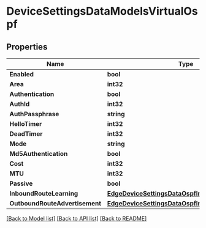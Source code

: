 # DeviceSettingsDataModelsVirtualOspf

## Properties

Name | Type | Description | Notes
------------ | ------------- | ------------- | -------------
**Enabled** | **bool** |  | [optional] 
**Area** | **int32** |  | [optional] 
**Authentication** | **bool** |  | [optional] 
**AuthId** | **int32** |  | [optional] 
**AuthPassphrase** | **string** |  | [optional] 
**HelloTimer** | **int32** |  | [optional] 
**DeadTimer** | **int32** |  | [optional] 
**Mode** | **string** |  | [optional] 
**Md5Authentication** | **bool** |  | [optional] 
**Cost** | **int32** |  | [optional] 
**MTU** | **int32** |  | [optional] 
**Passive** | **bool** |  | [optional] 
**InboundRouteLearning** | [**EdgeDeviceSettingsDataOspfInboundRouteLearning**](edgeDeviceSettingsData_ospf_inboundRouteLearning.md) |  | [optional] 
**OutboundRouteAdvertisement** | [**EdgeDeviceSettingsDataOspfInboundRouteLearning**](edgeDeviceSettingsData_ospf_inboundRouteLearning.md) |  | [optional] 

[[Back to Model list]](../README.md#documentation-for-models) [[Back to API list]](../README.md#documentation-for-api-endpoints) [[Back to README]](../README.md)


